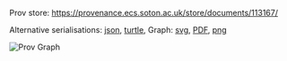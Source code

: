 
Prov store: https://provenance.ecs.soton.ac.uk/store/documents/113167/

Alternative serialisations: [json](https://provenance.ecs.soton.ac.uk/store/documents/113167.json), [turtle](https://provenance.ecs.soton.ac.uk/store/documents/113167.ttl),
Graph: [svg](https://provenance.ecs.soton.ac.uk/store/documents/113167.svg), [PDF](https://provenance.ecs.soton.ac.uk/store/documents/113167.pdf), [png](https://provenance.ecs.soton.ac.uk/store/documents/113167.png)

![Prov Graph](https://provenance.ecs.soton.ac.uk/store/documents/113167.png)

        